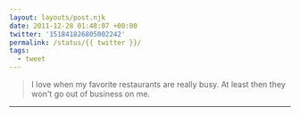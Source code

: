```yaml
---
layout: layouts/post.njk
date: 2011-12-28 01:48:07 +00:00
twitter: '151841826805002242'
permalink: /status/{{ twitter }}/
tags: 
  - tweet
---
```


> I love when my favorite restaurants are really busy. At least then they won't go out of business on me.

---
